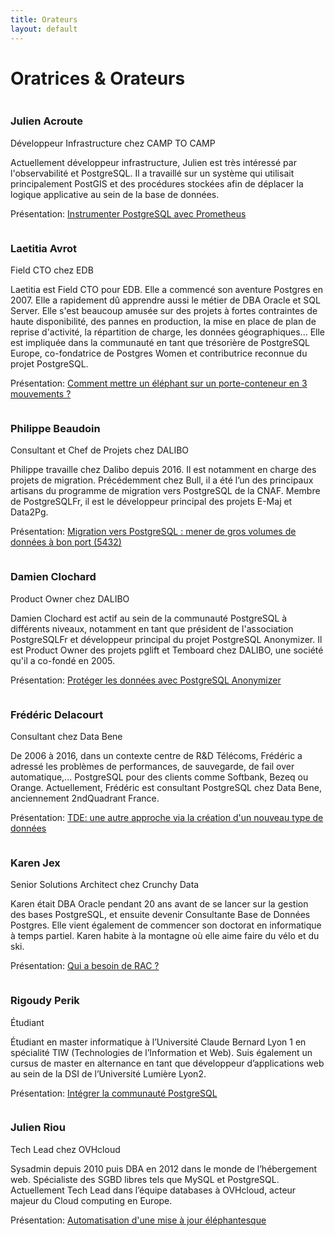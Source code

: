 ```yaml
---
title: Orateurs
layout: default
---
```


# Oratrices & Orateurs

<div class="row pg_speaker" id="julien_acroute">
  <div class="col-md-2">
    <img src="img/orateurs/j_acroute.jpg" class="img-thumbnail" alt="">
  </div>
  <div class="col-md-8">
    <h3>Julien Acroute</h3>
    <span class="role">Développeur Infrastructure chez CAMP TO CAMP</span>
    <p>
      Actuellement développeur infrastructure, Julien est très intéressé par l'observabilité et PostgreSQL.
      Il a travaillé sur un système qui utilisait principalement PostGIS et des procédures stockées afin de
      déplacer la logique applicative au sein de la base de données.
    </p>
    <p>
      Présentation:
      <a href='/programme'>Instrumenter PostgreSQL avec Prometheus</a>
    </p>
  </div>
</div>

<div class="row pg_speaker" id="laetitia_avrot">
  <div class="col-md-2">
    <img src="img/orateurs/l_avrot.jpg" class="img-thumbnail" alt="">
  </div>
  <div class="col-md-8">
    <h3>Laetitia Avrot</h3>
    <span class="role">Field CTO chez EDB</span>
    <p>
      Laetitia est Field CTO pour EDB. Elle a commencé son aventure Postgres en 2007. Elle a rapidement dû
      apprendre aussi le métier de DBA Oracle et SQL Server. Elle s'est beaucoup amusée sur des projets à fortes
      contraintes de haute disponibilité, des pannes en production, la mise en place de plan de reprise
      d'activité, la répartition de charge, les données géographiques...
      Elle est impliquée dans la communauté en tant que trésorière de PostgreSQL Europe, co-fondatrice de
      Postgres Women et contributrice reconnue du projet PostgreSQL.
    </p>
    <p>
      Présentation:
      <a href='/programme'>Comment mettre un éléphant sur un porte-conteneur en 3 mouvements ?</a>
    </p>
  </div>
</div>

<div class="row pg_speaker" id="philippe_beaudoin">
  <div class="col-md-2">
    <img src="img/orateurs/p_beaudoin.jpg" class="img-thumbnail" alt="">
  </div>
  <div class="col-md-8">
    <h3>Philippe Beaudoin</h3>
    <span class="role">Consultant et Chef de Projets chez DALIBO</span>
    <p>
      Philippe travaille chez Dalibo depuis 2016. Il est notamment en charge des projets de migration.
      Précédemment chez Bull, il a été l’un des principaux artisans du programme de migration vers PostgreSQL
      de la CNAF. Membre de PostgreSQLFr, il est le développeur principal des projets E-Maj et Data2Pg.
    </p>
    <p>
      Présentation:
      <a href='/programme'>Migration vers PostgreSQL : mener de gros volumes de données à bon port (5432)</a>
    </p>
  </div>
</div>

<div class="row pg_speaker" id="damien_clochard">
  <div class="col-md-2">
    <img src="img/orateurs/d_clochard.jpg" class="img-thumbnail" alt="">
  </div>
  <div class="col-md-8">
    <h3>Damien Clochard</h3>
    <span class="role">Product Owner chez DALIBO</span>
    <p>
      Damien Clochard est actif au sein de la communauté PostgreSQL à différents niveaux, notamment en tant que
      président de l'association PostgreSQLFr et développeur principal du projet PostgreSQL Anonymizer.
      Il est Product Owner des projets pglift et Temboard chez DALIBO, une société qu'il a co-fondé en 2005.
    </p>
    <p>
      Présentation:
      <a href='/programme'>Protéger les données avec PostgreSQL Anonymizer</a>
    </p>
  </div>
</div>

<div class="row pg_speaker" id="frederic_delacourt">
  <div class="col-md-2">
    <img src="img/orateurs/f_delacourt.jpg" class="img-thumbnail" alt="">
  </div>
  <div class="col-md-8">
    <h3>Frédéric Delacourt</h3>
    <span class="role">Consultant chez Data Bene</span>
    <p>
      De 2006 à 2016, dans un contexte centre de R&D Télécoms, Frédéric a adressé les problèmes de performances,
      de sauvegarde, de fail over automatique,... PostgreSQL pour des clients comme Softbank, Bezeq ou Orange.
      Actuellement, Frédéric est consultant PostgreSQL chez Data Bene, anciennement 2ndQuadrant France.
    </p>
    <p>
      Présentation:
      <a href='/programme'>TDE: une autre approche via la création d'un nouveau type de données</a>
    </p>
  </div>
</div>

<div class="row pg_speaker" id="karen_jex">
  <div class="col-md-2">
    <img src="img/orateurs/k_jex.jpg" class="img-thumbnail" alt="">
  </div>
  <div class="col-md-8">
    <h3>Karen Jex</h3>
    <span class="role">Senior Solutions Architect chez Crunchy Data</span>
    <p>
      Karen était DBA Oracle pendant 20 ans avant de se lancer sur la gestion des bases PostgreSQL, et ensuite
      devenir Consultante Base de Données Postgres. Elle vient également de commencer son doctorat en informatique
      à temps partiel. Karen habite à la montagne où elle aime faire du vélo et du ski.
    </p>
    <p>
      Présentation:
      <a href='/programme'>Qui a besoin de RAC ?</a>
    </p>
  </div>
</div>

<div class="row pg_speaker" id="rigoudy_perik">
  <div class="col-md-2">
    <img src="img/orateurs/r_perik.png" class="img-thumbnail" alt="">
  </div>
  <div class="col-md-8">
    <h3>Rigoudy Perik</h3>
    <span class="role">Étudiant</span>
    <p>
      Étudiant en master informatique à l’Université Claude Bernard Lyon 1 en spécialité TIW
      (Technologies de l’Information et Web).
      Suis également un cursus de master en alternance en tant que développeur d’applications web au sein de la
      DSI de l’Université Lumière Lyon2.
    </p>
    <p>
      Présentation:
      <a href='/programme'>Intégrer la communauté PostgreSQL</a>
    </p>
  </div>
</div>

<div class="row pg_speaker" id="julien_riou">
  <div class="col-md-2">
    <img src="img/orateurs/j_riou.jpg" class="img-thumbnail" alt="">
  </div>
  <div class="col-md-8">
    <h3>Julien Riou</h3>
    <span class="role">Tech Lead chez OVHcloud</span>
    <p>
      Sysadmin depuis 2010 puis DBA en 2012 dans le monde de l’hébergement web.
      Spécialiste des SGBD libres tels que MySQL et PostgreSQL.
      Actuellement Tech Lead dans l’équipe databases à OVHcloud, acteur majeur du Cloud computing en Europe.
    </p>
    <p>
      Présentation:
      <a href='/programme'>Automatisation d'une mise à jour éléphantesque</a>
    </p>
  </div>
</div>
